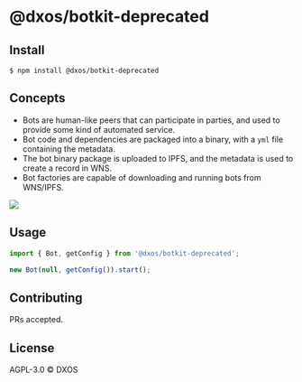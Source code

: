 # @dxos/botkit-deprecated

## Install

```
$ npm install @dxos/botkit-deprecated
```

## Concepts

* Bots are human-like peers that can participate in parties, and used to provide some kind of automated service.
* Bot code and dependencies are packaged into a binary, with a `yml` file containing the metadata.
* The bot binary package is uploaded to IPFS, and the metadata is used to create a record in WNS.
* Bot factories are capable of downloading and running bots from WNS/IPFS.

<img src="../../docs/assets/diagrams/bot.png" />

## Usage

```javascript
import { Bot, getConfig } from '@dxos/botkit-deprecated';

new Bot(null, getConfig()).start();
```

## Contributing

PRs accepted.

## License

AGPL-3.0 © DXOS
